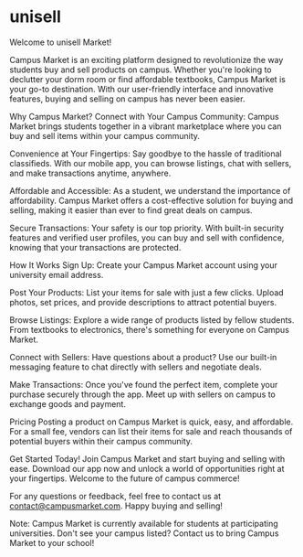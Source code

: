 # unisell
Welcome to unisell Market!

Campus Market is an exciting platform designed to revolutionize the way students buy and sell products on campus. Whether you're looking to declutter your dorm room or find affordable textbooks, Campus Market is your go-to destination. With our user-friendly interface and innovative features, buying and selling on campus has never been easier.

Why Campus Market?
Connect with Your Campus Community: Campus Market brings students together in a vibrant marketplace where you can buy and sell items within your campus community.

Convenience at Your Fingertips: Say goodbye to the hassle of traditional classifieds. With our mobile app, you can browse listings, chat with sellers, and make transactions anytime, anywhere.

Affordable and Accessible: As a student, we understand the importance of affordability. Campus Market offers a cost-effective solution for buying and selling, making it easier than ever to find great deals on campus.

Secure Transactions: Your safety is our top priority. With built-in security features and verified user profiles, you can buy and sell with confidence, knowing that your transactions are protected.

How It Works
Sign Up: Create your Campus Market account using your university email address.

Post Your Products: List your items for sale with just a few clicks. Upload photos, set prices, and provide descriptions to attract potential buyers.

Browse Listings: Explore a wide range of products listed by fellow students. From textbooks to electronics, there's something for everyone on Campus Market.

Connect with Sellers: Have questions about a product? Use our built-in messaging feature to chat directly with sellers and negotiate deals.

Make Transactions: Once you've found the perfect item, complete your purchase securely through the app. Meet up with sellers on campus to exchange goods and payment.

Pricing
Posting a product on Campus Market is quick, easy, and affordable. For a small fee, vendors can list their items for sale and reach thousands of potential buyers within their campus community.

Get Started Today!
Join Campus Market and start buying and selling with ease. Download our app now and unlock a world of opportunities right at your fingertips. Welcome to the future of campus commerce!

For any questions or feedback, feel free to contact us at contact@campusmarket.com. Happy buying and selling!

Note: Campus Market is currently available for students at participating universities. Don't see your campus listed? Contact us to bring Campus Market to your school!





